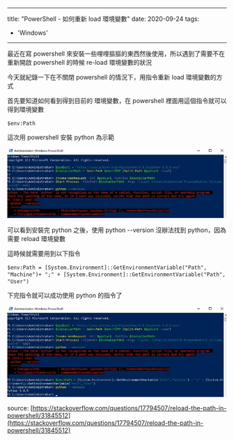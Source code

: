 
---
title: "PowerShell - 如何重新 load 環境變數"
date: 2020-09-24
tags: 
  - 'Windows'
---

最近在寫 powershell 來安裝一些哩哩摳摳的東西然後使用，所以遇到了需要不在重新開啟 powershell 的時候 re-load 環境變數的狀況

今天就紀錄一下在不關閉 powershell 的情況下，用指令重新 load 環境變數的方式

首先要知道如何看到得到目前的 環境變數，在 powershell 裡面用這個指令就可以得到環境變數

    $env:Path
    

這次用 powershell 安裝 python 為示範

![](/img/2020-ReloadThePathInPowerShell/1600957666.jpg)

可以看到安裝完 python 之後，使用 python --version 沒辦法找到 python，因為需要 reload 環境變數

這時候就需要用到以下指令

    $env:Path = [System.Environment]::GetEnvironmentVariable("Path", "Machine")+ ";" + [System.Environment]::GetEnvironmentVariable("Path", "User")
    

下完指令就可以成功使用 python 的指令了

![](/img/2020-ReloadThePathInPowerShell/1600957696.jpg)

source: [https://stackoverflow.com/questions/17794507/reload-the-path-in-powershell/31845512](https://stackoverflow.com/questions/17794507/reload-the-path-in-powershell/31845512)